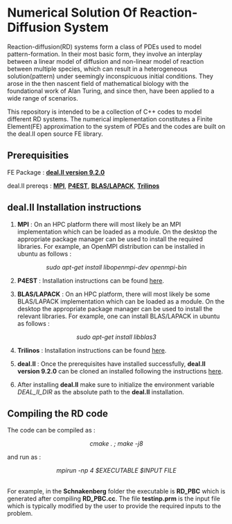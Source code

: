 # Numerical Solution Of Reaction-Diffusion System

Reaction-diffusion(RD) systems form a class of PDEs used to model pattern-formation. In their most basic form, they involve an interplay between
a linear model of diffusion and non-linear model of reaction between multiple species, which can result in a heterogeneous solution(pattern)
under seemingly inconspicuous initial conditions. They arose in the then nascent field of mathematical biology with the foundational work
of Alan Turing, and since then, have been applied to a wide range of scenarios.

This repository is intended to be a collection of C++ codes to model different RD systems. The numerical implementation constitutes a Finite Element(FE) 
approximation to the system of PDEs and the codes are built on the deal.II open source FE library.

## Prerequisities 
FE Package : [**deal.II version 9.2.0**](https://www.dealii.org/)

deal.II prereqs : [**MPI**](https://www.mpi-forum.org/mpi-40/), [**P4EST**](https://www.p4est.org/), [**BLAS/LAPACK**](https://www.netlib.org/lapack/lug/node11.html), [**Trilinos**](https://trilinos.github.io/)

## deal.II Installation instructions

1. **MPI** : On an HPC platform there will most likely be an MPI implementation which can be loaded as a module. On the desktop the appropriate package manager can be used to install the required libraries. For example, an OpenMPI distribution can be installed in ubuntu as follows :

<div align="center";style="font-family:'Courier New'"><i>sudo apt-get install libopenmpi-dev openmpi-bin</i></div>  

2. **P4EST** : Installation instructions can be found [here](https://www.dealii.org/current/external-libs/p4est.html).

3. **BLAS/LAPACK** : On an HPC platform, there will most likely be some BLAS/LAPACK implementation which can be loaded as a module. On the desktop the appropriate package manager can be used to install the relevant libraries. For example, one can install BLAS/LAPACK in ubuntu as follows :

<div align="center";style="font-family:'Courier New'"><i>sudo apt-get install libblas3</i></div> 
 
 
4. **Trilinos** : Installation instructions can be found [here](https://www.dealii.org/current/external-libs/trilinos.html).

5. **deal.II** : Once the prerequisites have installed successfully, **deal.II version 9.2.0** can be cloned an installed following the instructions [here](https://www.dealii.org/current/readme.html).

6. After installing **deal.II** make sure to initialize the environment variable *DEAL_II_DIR* as the absolute path to the **deal.II** installation. 

## Compiling the RD code
The code can be compiled as :

<div align="center";style="font-family:'Courier New'"><i>cmake . ; make -j8 </i></div>  

and run as :

<div align="center";style="font-family:'Courier New'"><i>mpirun -np 4 $EXECUTABLE $INPUT FILE </i></div><br>

For example, in the **Schnakenberg** folder the executable is **RD_PBC** which is generated after compiling **RD_PBC.cc**. The file **testinp.prm** is the input file which is typically modified by the user to provide the required inputs to the problem. 




